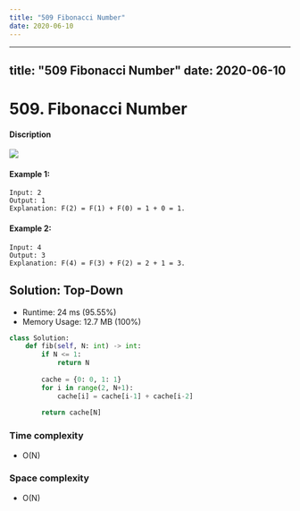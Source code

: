 ```yaml
---
title: "509 Fibonacci Number"
date: 2020-06-10
---
```


---
title: "509 Fibonacci Number"
date: 2020-06-10
---

# 509. Fibonacci Number

#### Discription

![](https://leetcode.com/explore/learn/card/recursion-i/255/recursion-memoization/Figures/recursion/fibonacci.png)

#### Example 1:

```
Input: 2
Output: 1
Explanation: F(2) = F(1) + F(0) = 1 + 0 = 1.
```

#### Example 2:
```
Input: 4
Output: 3
Explanation: F(4) = F(3) + F(2) = 2 + 1 = 3.
```

## Solution: Top-Down

- Runtime: 24 ms (95.55%)
- Memory Usage: 12.7 MB (100%)

```python
class Solution:
    def fib(self, N: int) -> int:
        if N <= 1:
            return N
        
        cache = {0: 0, 1: 1}
        for i in range(2, N+1):
            cache[i] = cache[i-1] + cache[i-2]
        
        return cache[N]
```

### Time complexity

- O(N)

### Space complexity

- O(N)
